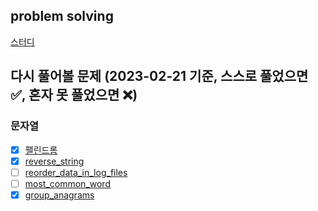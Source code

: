 ## problem solving

[스터디](https://shimmering-hoverfly-11d.notion.site/PS-with-c-ada268a09c8e4ac19c671d2dcd391026)

## 다시 풀어볼 문제 (2023-02-21 기준, 스스로 풀었으면 ✅, 혼자 못 풀었으면 ❌)

### 문자열
- [x] [팰린드롬](https://leetcode.com/problems/valid-palindrome/)
- [x] [reverse_string](https://leetcode.com/problems/reverse-string/)
- [ ] [reorder_data_in_log_files](https://leetcode.com/problems/reorder-data-in-log-files/)
- [ ] [most_common_word](https://leetcode.com/problems/most-common-word/)
- [x] [group_anagrams](https://leetcode.com/problems/group-anagrams/)
